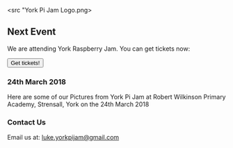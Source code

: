 <src "York Pi Jam Logo.png>

## Next Event

We are attending York Raspberry Jam. You can get tickets now:
<form>
<input type="button" value="Get tickets!" onclick="window.location.href='https://www.eventbrite.co.uk/e/york-raspberry-jam-tickets-44586926698?aff=es2'" />
</form>

### 24th March 2018

Here are some of our Pictures from York Pi Jam at Robert Wilkinson Primary Academy, Strensall, York on the 24th March 2018

### Contact Us

Email us at: luke.yorkpijam@gmail.com
